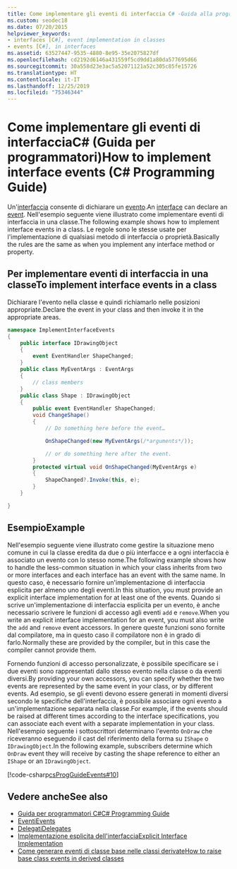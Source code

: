 ```yaml
---
title: Come implementare gli eventi di interfaccia C# -Guida alla programmazione
ms.custom: seodec18
ms.date: 07/20/2015
helpviewer_keywords:
- interfaces [C#], event implementation in classes
- events [C#], in interfaces
ms.assetid: 63527447-9535-4880-8e95-35e2075827df
ms.openlocfilehash: cd2192d6146a431559f5cd9dd1a80da577695d66
ms.sourcegitcommit: 30a558d23e3ac5a52071121a52c305c85fe15726
ms.translationtype: HT
ms.contentlocale: it-IT
ms.lasthandoff: 12/25/2019
ms.locfileid: "75346344"
---
```

# <a name="how-to-implement-interface-events-c-programming-guide"></a><span data-ttu-id="4562e-102">Come implementare gli eventi di interfacciaC# (Guida per programmatori)</span><span class="sxs-lookup"><span data-stu-id="4562e-102">How to implement interface events (C# Programming Guide)</span></span>
<span data-ttu-id="4562e-103">Un'[interfaccia](../../language-reference/keywords/interface.md) consente di dichiarare un [evento](../../language-reference/keywords/event.md).</span><span class="sxs-lookup"><span data-stu-id="4562e-103">An [interface](../../language-reference/keywords/interface.md) can declare an [event](../../language-reference/keywords/event.md).</span></span> <span data-ttu-id="4562e-104">Nell'esempio seguente viene illustrato come implementare eventi di interfaccia in una classe.</span><span class="sxs-lookup"><span data-stu-id="4562e-104">The following example shows how to implement interface events in a class.</span></span> <span data-ttu-id="4562e-105">Le regole sono le stesse usate per l'implementazione di qualsiasi metodo di interfaccia o proprietà.</span><span class="sxs-lookup"><span data-stu-id="4562e-105">Basically the rules are the same as when you implement any interface method or property.</span></span>  
  
## <a name="to-implement-interface-events-in-a-class"></a><span data-ttu-id="4562e-106">Per implementare eventi di interfaccia in una classe</span><span class="sxs-lookup"><span data-stu-id="4562e-106">To implement interface events in a class</span></span>  
  
<span data-ttu-id="4562e-107">Dichiarare l'evento nella classe e quindi richiamarlo nelle posizioni appropriate.</span><span class="sxs-lookup"><span data-stu-id="4562e-107">Declare the event in your class and then invoke it in the appropriate areas.</span></span>  
  
```csharp
namespace ImplementInterfaceEvents  
{  
    public interface IDrawingObject  
    {  
        event EventHandler ShapeChanged;  
    }  
    public class MyEventArgs : EventArgs   
    {  
        // class members  
    }  
    public class Shape : IDrawingObject  
    {  
        public event EventHandler ShapeChanged;  
        void ChangeShape()  
        {  
            // Do something here before the event…  

            OnShapeChanged(new MyEventArgs(/*arguments*/));  

            // or do something here after the event.   
        }  
        protected virtual void OnShapeChanged(MyEventArgs e)  
        {  
            ShapeChanged?.Invoke(this, e);  
        }  
    }  

}  
```  
  
## <a name="example"></a><span data-ttu-id="4562e-108">Esempio</span><span class="sxs-lookup"><span data-stu-id="4562e-108">Example</span></span>  
<span data-ttu-id="4562e-109">Nell'esempio seguente viene illustrato come gestire la situazione meno comune in cui la classe eredita da due o più interfacce e a ogni interfaccia è associato un evento con lo stesso nome.</span><span class="sxs-lookup"><span data-stu-id="4562e-109">The following example shows how to handle the less-common situation in which your class inherits from two or more interfaces and each interface has an event with the same name.</span></span> <span data-ttu-id="4562e-110">In questo caso, è necessario fornire un'implementazione di interfaccia esplicita per almeno uno degli eventi.</span><span class="sxs-lookup"><span data-stu-id="4562e-110">In this situation, you must provide an explicit interface implementation for at least one of the events.</span></span> <span data-ttu-id="4562e-111">Quando si scrive un'implementazione di interfaccia esplicita per un evento, è anche necessario scrivere le funzioni di accesso agli eventi `add` e `remove`.</span><span class="sxs-lookup"><span data-stu-id="4562e-111">When you write an explicit interface implementation for an event, you must also write the `add` and `remove` event accessors.</span></span> <span data-ttu-id="4562e-112">In genere queste funzioni sono fornite dal compilatore, ma in questo caso il compilatore non è in grado di farlo.</span><span class="sxs-lookup"><span data-stu-id="4562e-112">Normally these are provided by the compiler, but in this case the compiler cannot provide them.</span></span>  
  
<span data-ttu-id="4562e-113">Fornendo funzioni di accesso personalizzate, è possibile specificare se i due eventi sono rappresentati dallo stesso evento nella classe o da eventi diversi.</span><span class="sxs-lookup"><span data-stu-id="4562e-113">By providing your own accessors, you can specify whether the two events are represented by the same event in your class, or by different events.</span></span> <span data-ttu-id="4562e-114">Ad esempio, se gli eventi devono essere generati in momenti diversi secondo le specifiche dell'interfaccia, è possibile associare ogni evento a un'implementazione separata nella classe.</span><span class="sxs-lookup"><span data-stu-id="4562e-114">For example, if the events should be raised at different times according to the interface specifications, you can associate each event with a separate implementation in your class.</span></span> <span data-ttu-id="4562e-115">Nell'esempio seguente i sottoscrittori determinano l'evento `OnDraw` che riceveranno eseguendo il cast del riferimento della forma su `IShape` o `IDrawingObject`.</span><span class="sxs-lookup"><span data-stu-id="4562e-115">In the following example, subscribers determine which `OnDraw` event they will receive by casting the shape reference to either an `IShape` or an `IDrawingObject`.</span></span>  
  
 [!code-csharp[csProgGuideEvents#10](~/samples/snippets/csharp/VS_Snippets_VBCSharp/csProgGuideEvents/CS/Events.cs#10)]
  
## <a name="see-also"></a><span data-ttu-id="4562e-116">Vedere anche</span><span class="sxs-lookup"><span data-stu-id="4562e-116">See also</span></span>

- [<span data-ttu-id="4562e-117">Guida per programmatori C#</span><span class="sxs-lookup"><span data-stu-id="4562e-117">C# Programming Guide</span></span>](../index.md)
- [<span data-ttu-id="4562e-118">Eventi</span><span class="sxs-lookup"><span data-stu-id="4562e-118">Events</span></span>](./index.md)
- [<span data-ttu-id="4562e-119">Delegati</span><span class="sxs-lookup"><span data-stu-id="4562e-119">Delegates</span></span>](../delegates/index.md)
- [<span data-ttu-id="4562e-120">Implementazione esplicita dell'interfaccia</span><span class="sxs-lookup"><span data-stu-id="4562e-120">Explicit Interface Implementation</span></span>](../interfaces/explicit-interface-implementation.md)
- [<span data-ttu-id="4562e-121">Come generare eventi di classe base nelle classi derivate</span><span class="sxs-lookup"><span data-stu-id="4562e-121">How to raise base class events in derived classes</span></span>](./how-to-raise-base-class-events-in-derived-classes.md)
